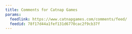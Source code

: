 ```yaml
---
title: Comments for Catnap Games
params:
  feedlink: https://www.catnapgames.com/comments/feed/
  feedid: 78f17d44a1fef131d6770cac2f9cb37f
---
```

